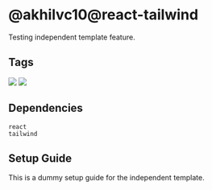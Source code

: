 # @akhilvc10@react-tailwind

Testing independent template feature.


## Tags
![](https://img.shields.io/badge/-react-informational)
![](https://img.shields.io/badge/-tailwind-informational)


## Dependencies
`react`<br/>
`tailwind`<br/>


## Setup Guide
This is a dummy setup guide for the independent template.

